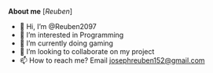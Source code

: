 **About me** [*Reuben*]
- 👋 Hi, I’m @Reuben2097
- 👀 I’m interested in Programming
- 🌱 I’m currently doing gaming
- 💞️ I’m looking to collaborate on my project
- 📫 How to reach me? Email josephreuben152@gmail.com

